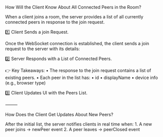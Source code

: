How Will the Client Know About All Connected Peers in the Room?

When a client joins a room, the server provides a list of all currently connected peers in response to the join request.

1️⃣ Client Sends a join Request.

Once the WebSocket connection is established, the client sends a join request to the server with its details:

2️⃣ Server Responds with a List of Connected Peers.

👉 Key Takeaways:
	•	The response to the join request contains a list of existing peers.
	•	Each peer in the list has:
	•	id
	•	displayName
	•	device info (e.g., browser type)

3️⃣ Client Updates UI with the Peers List.

⸻

How Does the Client Get Updates About New Peers?

After the initial list, the server notifies clients in real time when:
	1.	A new peer joins → newPeer event
	2.	A peer leaves → peerClosed event  
